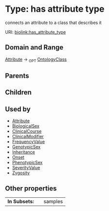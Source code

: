 
# Type: has attribute type


connects an attribute to a class that describes it

URI: [biolink:has_attribute_type](https://w3id.org/biolink/vocab/has_attribute_type)


## Domain and Range

[Attribute](Attribute.md) ->  <sub>OPT</sub> [OntologyClass](OntologyClass.md)

## Parents


## Children


## Used by

 * [Attribute](Attribute.md)
 * [BiologicalSex](BiologicalSex.md)
 * [ClinicalCourse](ClinicalCourse.md)
 * [ClinicalModifier](ClinicalModifier.md)
 * [FrequencyValue](FrequencyValue.md)
 * [GenotypicSex](GenotypicSex.md)
 * [Inheritance](Inheritance.md)
 * [Onset](Onset.md)
 * [PhenotypicSex](PhenotypicSex.md)
 * [SeverityValue](SeverityValue.md)
 * [Zygosity](Zygosity.md)

## Other properties

|  |  |  |
| --- | --- | --- |
| **In Subsets:** | | samples |

